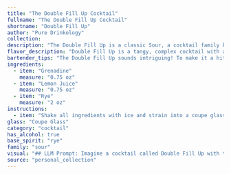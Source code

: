 ```yaml
---
title: "The Double Fill Up Cocktail"
fullname: "The Double Fill Up Cocktail"
shortname: "Double Fill Up"
author: "Pure Drinkology"
collection:
description: "The Double Fill Up is a classic Sour, a cocktail family known for its tart and sweet balance.  Sour cocktails originated in the 18th century, likely in the American colonies, using whiskey, citrus, and sugar. The Double Fill Up offers a unique twist with rye and grenadine, showcasing a rich and complex flavor profile. "
flavor_description: "Double Fill Up is a tangy, complex cocktail with a delightful balance.  The rye whiskey provides a robust spiciness, while the lemon juice offers a bright, tart counterpoint.  The grenadine adds a touch of sweetness and a subtle floral note, rounding out the flavor profile.  This cocktail is both refreshing and intriguing, with a lingering warmth that lingers on the palate. "
bartender_tips: "The Double Fill Up sounds intriguing! To make it a hit, use fresh lemon juice for a brighter flavor. Start with a 2:1 ratio of rye to grenadine, adjusting to taste. Shake hard with ice for a well-chilled, frothy drink.  Strain into a chilled coupe glass and garnish with a lemon twist. You can even rim the glass with sugar for a classic touch. "
ingredients:
  - item: "Grenadine"
    measure: "0.75 oz"
  - item: "Lemon Juice"
    measure: "0.75 oz"
  - item: "Rye"
    measure: "2 oz"
instructions:
  - item: "Shake all ingredients with ice and strain into a coupe glass."
glass: "Coupe Glass"
category: "cocktail"
has_alcohol: true
base_spirit: "rye"
family: "sour"
visual: "## LLM Prompt: Imagine a cocktail called Double Fill Up with the following ingredients: * **Grenadine:** A vibrant, ruby red syrup that adds a sweet, floral note.* **Lemon Juice:** A tart, citrusy element that provides balance and acidity.* **Rye Whiskey:** A bold, spicy spirit that adds depth and warmth.**Describe the appearance of the cocktail.** Focus on the following:* **Color:** What is the overall color of the drink? Is it a vibrant, layered hue or more subtle and blended? * **Texture:** Is the drink clear and bright or cloudy and rich? Does it have any visible layers or ingredients? * **Glassware:** What kind of glass would you use for this cocktail? A classic rocks glass, a martini glass, a coupe?  * **Garnish:** What type of garnish would complement the flavors and appearance of the drink? **Remember to evoke the senses in your description. Make it feel like you're actually looking at the cocktail in front of you.** "
source: "personal_collection"
---
```


